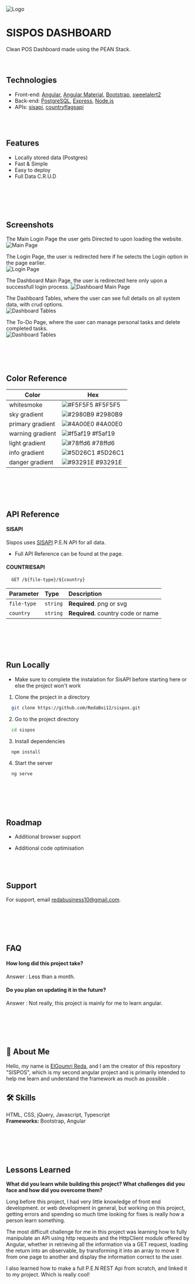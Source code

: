 
![Logo](./src/assets/img/logo.png)


# SISPOS DASHBOARD

Clean POS Dashboard made using the PEAN Stack.  
<br><br>
## Technologies

- Front-end: [Angular](https://angular.io), [Angular Material](https://material.angular.io), [Bootstrap](https://getbootstrap.com), [sweetalert2](https://sweetalert2.github.io)
- Back-end: [PostgreSQL](https://www.postgresql.org), [Express](https://expressjs.com), [Node.js](https://nodejs.org/en/)
- APIs: [sisapi](https://github.com/RedaBoi12/sisapi), [countryflagsapi](https://countryflagsapi.com)

<br><br>
## Features

- Locally stored data (Postgres)  
- Fast & Simple  
- Easy to deploy
- Full Data C.R.U.D 

<br><br><br><br>

## Screenshots

The Main Login Page the user gets Directed to upon loading the website.  
![Main Page](./src/assets/readme/main.png)  

The Login Page, the user is redirected here if he selects the Login option in the page earlier.  
![Login Page](./src/assets/readme/login.png)  

The Dashboard Main Page, the user is redirected here only upon a successfull login process.
![Dashboard Main Page](./src/assets/readme/gif-main.gif)  

The Dashboard Tables, where the user can see full details on all system data, with crud options.  
![Dashboard Tables](./src/assets/readme/gif-tables.gif)  

The To-Do Page, where the user can manage personal tasks and delete completed tasks.  
![Dashboard Tables](./src/assets/readme/gif-todo.gif)  
<br><br><br><br>
## Color Reference

| Color             | Hex                                                                |
| ----------------- | ------------------------------------------------------------------ |
| whitesmoke | ![#F5F5F5](https://via.placeholder.com/10/F5F5F5?text=+) #F5F5F5 |
| sky gradient | ![#2980B9](https://via.placeholder.com/10/2980B9?text=+) #2980B9 | ![#6DD5FA](https://via.placeholder.com/10/6DD5FA?text=+) #6DD5FA |
| primary gradient | ![#4A00E0](https://via.placeholder.com/10/4A00E0?text=+) #4A00E0 | ![#8E2DE2](https://via.placeholder.com/10/8E2DE2?text=+) #8E2DE2 |
| warning gradient | ![#f5af19](https://via.placeholder.com/10/f5af19?text=+) #f5af19 | ![#f12711](https://via.placeholder.com/10/f12711?text=+) #f12711 |
| light gradient | ![#78ffd6](https://via.placeholder.com/10/78ffd6?text=+) #78ffd6 | ![#a8ff78](https://via.placeholder.com/10/a8ff78?text=+) #a8ff78 |
| info gradient | ![#5D26C1](https://via.placeholder.com/10/5D26C1?text=+) #5D26C1 | ![#a17fe0](https://via.placeholder.com/10/a17fe0?text=+) #a17fe0 |
| danger gradient | ![#93291E](https://via.placeholder.com/10/93291E?text=+) #93291E | ![#ED213A](https://via.placeholder.com/10/ED213A?text=+) #ED213A |

<br><br><br><br>
## API Reference

#### SISAPI

Sispos uses [SISAPI](https://github.com/RedaBoi12/sisapi) P.E.N API for all data.  
- Full API Reference can be found at the page.  




#### COUNTRIESAPI

```http
  GET /${file-type}/${country}
```

| Parameter | Type     | Description                       |
| :-------- | :------- | :-------------------------------- |
| `file-type`      | `string` | **Required**. png or svg |
| `country`      | `string` | **Required**. country code or name |

  
<br><br><br><br>
## Run Locally

- Make sure to complete the instalation for SisAPI before starting 
  here or else the project won't work


 1) Clone the project in a directory

```bash
  git clone https://github.com/RedaBoi12/sispos.git
```

2) Go to the project directory

```bash
  cd sispos
```

3) Install dependencies

```bash
  npm install
```

4) Start the server

```bash
  ng serve
```

<br><br><br><br>
## Roadmap

- Additional browser support

- Additional code optimisation
<br><br><br><br>
## Support

For support, email redabusiness10@gmail.com.

<br><br><br><br>
## FAQ

#### How long did this project take?

Answer : Less than a month.

#### Do you plan on updating it in the future?

Answer : Not really, this project is mainly for me to learn angular.

<br><br><br><br>
## 🚀 About Me
Hello, my name is [ElGoumri Reda](https://www.github.com/RedaBoi12), and I am the creator of this repository
"SISPOS", which is my second angular project and
is primarily intended to help me learn and understand the framework
as much as possible .


## 🛠 Skills
HTML, CSS, jQuery, Javascript, Typescript  
**Frameworks:** Bootstrap, Angular

<br><br><br><br>
## Lessons Learned

**What did you learn while building this project? What challenges did you face and how did you overcome them?**

Long before this project, I had very little knowledge of front end development.
or web development in general, but working on this project, getting errors
and spending so much time looking for fixes is really how a person
learn something.

The most difficult challenge for me in this project was learning how to fully manipulate
an API using http requests and the HttpClient module offered by Angular, whether in
retrieving all the information via a GET request, loading the return into an observable,
by transforming it into an array to move it from one page to another and display the information
correct to the user.   

I also learned how to make a full P.E.N REST Api from scratch, and linked it to my project. Which is really cool!
